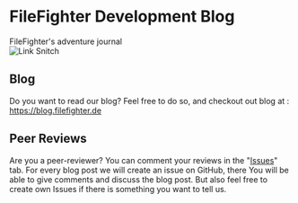 [//]: # (Trigger Rebuild 4)
# FileFighter Development Blog
FileFighter's adventure journal  
![Link Snitch](https://github.com/FileFighter/filefighter.github.io/workflows/Link%20Snitch/badge.svg)

## Blog
Do you want to read our blog? Feel free to do so, and checkout out blog at : <a href="https://blog.filefighter.de/">https://blog.filefighter.de</a>

## Peer Reviews
Are you a peer-reviewer? You can comment your reviews in the "<a href="https://github.com/FileFighter/filefighter.github.io/issues">Issues</a>" tab. 
For every blog post we will create an issue on GitHub, there You will be able to give comments and discuss the blog post. But also feel free to create own Issues if there is something you want to tell us.
